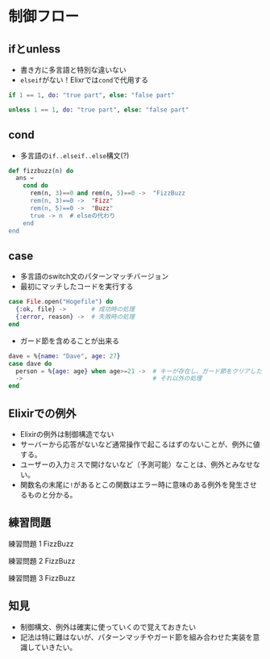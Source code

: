 # 制御フロー

## ifとunless
* 書き方に多言語と特別な違いない
* `elseif`がない！Elixrでは`cond`で代用する
```ex
if 1 == 1, do: "true part", else: "false part"
```
```ex
unless 1 == 1, do: "true part", else: "false part"
```

## cond
* 多言語の`if..elseif..else`構文(?)
```ex
def fizzbuzz(n) do
  ans = 
    cond do
      rem(n, 3)==0 and rem(n, 5)==0 ->  "FizzBuzz
      rem(n, 3)==0 ->  "Fizz"
      rem(n, 5)==0 ->  "Buzz"
      true -> n  # elseの代わり
    end
end
```

## case
* 多言語のswitch文のパターンマッチバージョン
* 最初にマッチしたコードを実行する
```ex
case File.open("Hogefile") do
  {:ok, file} ->       # 成功時の処理
  {:error, reason} ->  # 失敗時の処理
end
```
* ガード節を含めることが出来る
```ex
dave = %{name: "Dave", age: 27}
case dave do
  person = %{age: age} when age>=21 ->  # キーが存在し、ガード節をクリアしたときの処理
  ->                                    # それ以外の処理
end
```

## Elixirでの例外
* Elixirの例外は制御構造でない
* サーバーから応答がないなど通常操作で起こるはずのないことが、例外に値する。
* ユーザーの入力ミスで開けないなど（予測可能）なことは、例外とみなせない。
* 関数名の末尾に`!`があるとこの関数はエラー時に意味のある例外を発生させるものと分かる。

## 練習問題
練習問題 1 FizzBuzz 

練習問題 2 FizzBuzz

練習問題 3 FizzBuzz


## 知見
* 制御構文、例外は確実に使っていくので覚えておきたい
* 記法は特に難はないが、パターンマッチやガード節を組み合わせた実装を意識していきたい。


